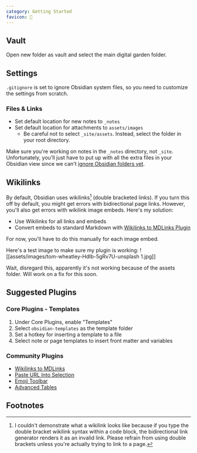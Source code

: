 ```yaml
---
category: Getting Started
favicon: 💎
---
```

## Vault
Open new folder as vault and select the main digital garden folder.

## Settings
`.gitignore` is set to ignore Obsidian system files, so you need to customize the settings from scratch.

### Files & Links
- Set default location for new notes to `_notes`
- Set default location for attachments to `assets/images`
	- Be careful not to select `_site/assets`. Instead, select the folder in your root directory.

Make sure you're working on notes in the `_notes` directory, not `_site`. Unfortunately, you'll just have to put up with all the extra files in your Obsidian view since we can't [ignore Obsidian folders yet](https://forum.obsidian.md/t/ignore-a-folder-of-temporary-notes/4473/8).

## Wikilinks
By default, Obsidian uses wikilinks[^1] (double bracketed links). If you turn this off by default, you might get errors with bidirectional page links. However, you'll also get errors with wikilink image embeds. Here's my solution:

- Use Wikilinks for all links and embeds
- Convert embeds to standard Markdown with [Wikilinks to MDLinks Plugin](https://github.com/agathauy/wikilinks-to-mdlinks-obsidian)

For now, you'll have to do this manually for each image embed.

Here's a test image to make sure my plugin is working:
![[assets/images/tom-wheatley-HdIb-5gRv7U-unsplash 1.jpg]]

Wait, disregard this, apparently it's not working because of the assets folder. Will work on a fix for this soon.

## Suggested Plugins
### Core Plugins - Templates
1. Under Core Plugins, enable "Templates"
2. Select `obsidian-templates` as the template folder
3. Set a hotkey for inserting a template to a file
4. Select note or page templates to insert front matter and variables

### Community Plugins
- [Wikilinks to MDLinks](https://github.com/agathauy/wikilinks-to-mdlinks-obsidian)
- [Paste URL Into Selection](https://github.com/denolehov/obsidian-url-into-selection)
- [Emoji Toolbar](https://github.com/oliveryh/obsidian-emoji-toolbar)
- [Advanced Tables](https://github.com/tgrosinger/advanced-tables-obsidian)

## Footnotes
[^1]: I couldn't demonstrate what a wikilink looks like because if you type the double bracket wikilink syntax within a code block, the bidirectional link generator renders it as an invalid link. Please refrain from using double brackets unless you're actually trying to link to a page.